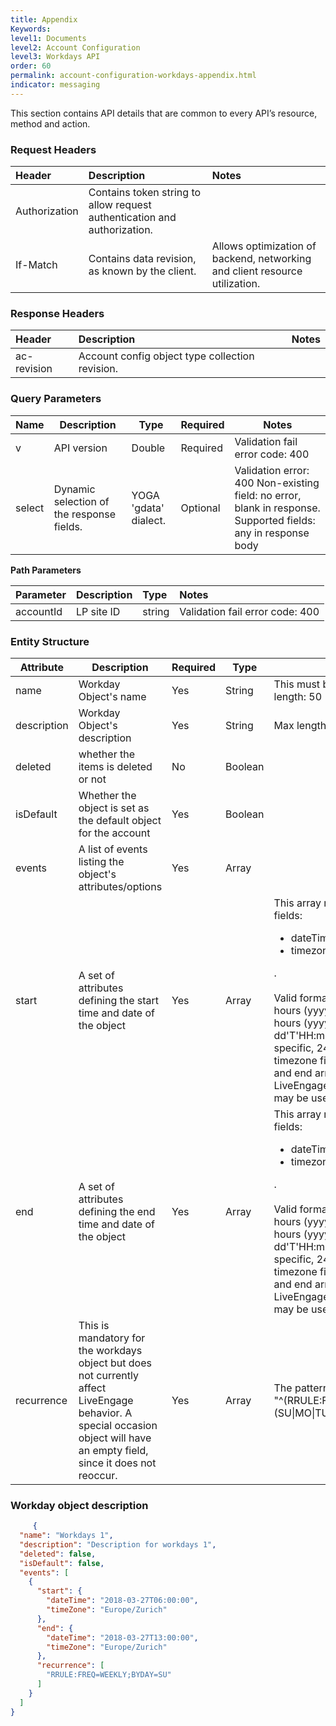 ```yaml
---
title: Appendix
Keywords:
level1: Documents
level2: Account Configuration
level3: Workdays API
order: 60
permalink: account-configuration-workdays-appendix.html
indicator: messaging
---
```


This section contains API details that are common to every API’s resource, method and action.

### Request Headers

 |Header | Description | Notes|
 |:------- | :-------------- | :--- |
 |Authorization | Contains token string to allow request authentication and authorization.  |
| If-Match | Contains data revision, as known by the client. | Allows optimization of backend, networking and client resource utilization. |

### Response Headers

|Header | Description | Notes|
|:-------  | :----- | :--- |
|ac-revision | Account config object type collection revision.

### Query Parameters

| Name   | Description   | Type   | Required |Notes    |
|--------|---------------|--------|----------|---------|
| v   | API version        | Double  | Required | Validation fail error code: 400  |
| select  | Dynamic selection of the response fields. | YOGA 'gdata' dialect.  | Optional | Validation error: 400 Non-existing field: no error, blank in response. Supported fields: any in response body       |


**Path Parameters**

 |Parameter | Description|  Type  |Notes |
 |:----------|  :-------------- | :-------------- | :--- |
 |accountId|  LP site ID | string | Validation fail error code: 400

### Entity Structure

<table>
<thead>
  <tr>
    <th>Attribute</th>
    <th>Description</th>
    <th>Required</th>
    <th>Type</th>
    <th>Notes</th>
  </tr>
</thead>
<tbody>
  <tr>
    <td>name</td>
    <td>Workday Object's name</td>
    <td>Yes</td>
    <td>String</td>
    <td>This must be a unique nameMax length: 50</td>
  </tr>
  <tr>
    <td>description</td>
    <td>Workday Object's description</td>
    <td>Yes</td>
    <td>String</td>
    <td>Max length: 200</td>
  </tr>
  <tr>
    <td>deleted</td>
    <td>whether the items is deleted or not</td>
    <td>No</td>
    <td>Boolean</td>
    <td></td>
  </tr>
  <tr>
    <td>isDefault</td>
    <td>Whether the object is set as the default object for the account</td>
    <td>Yes</td>
    <td>Boolean</td>
    <td></td>
  </tr>
  <tr>
    <td>events</td>
    <td>A list of events listing the object's attributes/options</td>
    <td>Yes</td>
    <td>Array</td>
    <td></td>
  </tr>
  <tr>
    <td>start</td>
    <td>A set of attributes defining the start time and date of the object</td>
    <td>Yes</td>
    <td>Array</td>
    <td>This array receives two possible fields: <ul><li>dateTime</li><li>timezone</li></ul>. <br><br>Valid formats are either without hours (yyyy-MM-dd) or with hours (yyyy-MM-dd'T'HH:mm:ss). If no hour specific, 24/7 is assumed. The timezone field for both the start and end array must match. Only LiveEngage supported timezones may be used.</td>
  </tr>
  <tr>
    <td>end</td>
    <td>A set of attributes defining the end time and date of the object</td>
    <td>Yes</td>
    <td>Array</td>
    <td>This array receives two possible fields: <ul><li>dateTime</li><li>timezone</li></ul>. <br><br>Valid formats are either without hours (yyyy-MM-dd) or with hours (yyyy-MM-dd'T'HH:mm:ss). If no hour specific, 24/7 is assumed. The timezone field for both the start and end array must match. Only LiveEngage supported timezones may be used.</td>
  </tr>
  <tr>
    <td>recurrence</td>
    <td>This is mandatory for the workdays object but does not currently affect LiveEngage behavior. A special occasion object will have an empty field, since it does not reoccur.</td>
    <td>Yes</td>
    <td>Array</td>
    <td>The pattern for this field is: "^(RRULE:FREQ=WEEKLY;BYDAY=)(SU|MO|TU|WE|TH|FR|SA)$"</td>
  </tr>
</tbody>
</table>





### Workday object description

```json
     {
  "name": "Workdays 1",
  "description": "Description for workdays 1",
  "deleted": false,
  "isDefault": false,
  "events": [
    {
      "start": {
        "dateTime": "2018-03-27T06:00:00",
        "timeZone": "Europe/Zurich"
      },
      "end": {
        "dateTime": "2018-03-27T13:00:00",
        "timeZone": "Europe/Zurich"
      },
      "recurrence": [
        "RRULE:FREQ=WEEKLY;BYDAY=SU"
      ]
    }
  ]
}
```
